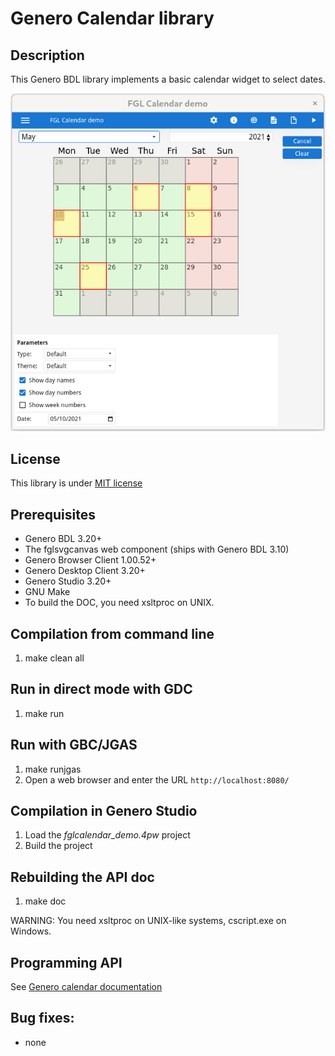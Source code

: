 # Genero Calendar library

## Description

This Genero BDL library implements a basic calendar widget to select dates.

![Genero calendar demo (GDC)](https://github.com/FourjsGenero/fgl_calendar/raw/master/docs/fglcalendar-screen-001.png)

## License

This library is under [MIT license](./LICENSE)

## Prerequisites

* Genero BDL 3.20+
* The fglsvgcanvas web component (ships with Genero BDL 3.10)
* Genero Browser Client 1.00.52+
* Genero Desktop Client 3.20+
* Genero Studio 3.20+
* GNU Make
* To build the DOC, you need xsltproc on UNIX.

## Compilation from command line

1. make clean all

## Run in direct mode with GDC

1. make run

## Run with GBC/JGAS

1. make runjgas
2. Open a web browser and enter the URL ``http://localhost:8080/``

## Compilation in Genero Studio

1. Load the *fglcalendar_demo.4pw* project
2. Build the project

## Rebuilding the API doc

1. make doc

WARNING: You need xsltproc on UNIX-like systems, cscript.exe on Windows.

## Programming API

See [Genero calendar documentation](http://htmlpreview.github.io/?github.com/FourjsGenero/fgl_calendar/raw/master/docs/fglcalendar.html)

## Bug fixes:

- none
